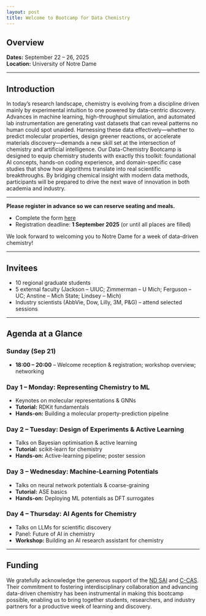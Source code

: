 ```yaml
---
layout: post          
title: Welcome to Bootcamp for Data Chemistry
---
```


## Overview

**Dates:** September 22 – 26, 2025  
**Location:** University of Notre Dame

---

## Introduction
In today’s research landscape, chemistry is evolving from a discipline driven mainly by experimental intuition to one powered by data-centric discovery. Advances in machine learning, high-throughput simulation, and automated lab instrumentation are generating vast datasets that can reveal patterns no human could spot unaided. Harnessing these data effectively—whether to predict molecular properties, design greener reactions, or accelerate materials discovery—demands a new skill set at the intersection of chemistry and artificial intelligence. Our Data-Chemistry Bootcamp is designed to equip chemistry students with exactly this toolkit: foundational AI concepts, hands-on coding experience, and domain-specific case studies that show how algorithms translate into real scientific breakthroughs. By bridging chemical insight with modern data methods, participants will be prepared to drive the next wave of innovation in both academia and industry.

---

**Please register in advance so we can reserve seating and meals.**

- Complete the form [here](https://docs.google.com/forms/d/e/1FAIpQLSfAHFcDEPDEjY1IpZPpwB4V8pfsrCFDQcttrCqNGev_3imLEw/viewform?usp=dialog) 
- Registration deadline: **1 September 2025** (or until all places are filled)  

We look forward to welcoming you to Notre Dame for a week of data-driven chemistry!

---

## Invitees

- 10 regional graduate students  
- 5 external faculty (Jackson – UIUC; Zimmerman – U Mich; Ferguson – UC; Anstine – Mich State; Lindsey – Mich)  
- Industry scientists (AbbVie, Dow, Lilly, 3M, P&G) – attend selected sessions  

---

## Agenda at a Glance

### Sunday (Sep 21)

- **18:00 – 20:00** – Welcome reception & registration; workshop overview; networking 

### Day 1 – Monday: Representing Chemistry to ML

- Keynotes on molecular representations & GNNs  
- **Tutorial:** RDKit fundamentals  
- **Hands-on:** Building a molecular property-prediction pipeline 

### Day 2 – Tuesday: Design of Experiments & Active Learning

- Talks on Bayesian optimisation & active learning  
- **Tutorial:** scikit-learn for chemistry  
- **Hands-on:** Active-learning pipeline; poster session 

### Day 3 – Wednesday: Machine-Learning Potentials

- Talks on neural network potentials & coarse-graining  
- **Tutorial:** ASE basics  
- **Hands-on:** Deploying ML potentials as DFT surrogates 

### Day 4 – Thursday: AI Agents for Chemistry

- Talks on LLMs for scientific discovery  
- Panel: Future of AI in chemistry  
- **Workshop:** Building an AI research assistant for chemistry 

---

## Funding

We gratefully acknowledge the generous support of the [ND SAI](https://sai.nd.edu/) and [C-CAS](https://ccas.nd.edu/). Their commitment to fostering interdisciplinary collaboration and advancing data-driven chemistry has been instrumental in making this bootcamp possible, enabling us to bring together students, researchers, and industry partners for a productive week of learning and discovery.
